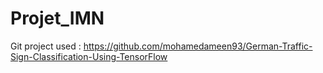 # Projet_IMN    
Git project used : https://github.com/mohamedameen93/German-Traffic-Sign-Classification-Using-TensorFlow
